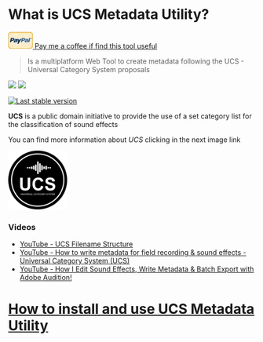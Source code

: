 # What is UCS Metadata Utility?

<a target="_blank" href="https://www.paypal.com/paypalme/jorserp"><img src="images/PayPal.png" />&nbsp;Pay me a coffee if find this tool useful</a>

> Is a multiplatform Web Tool to create metadata following the UCS - Universal Category System proposals

![](https://img.shields.io/static/v1?label=&message=Windows&color=blue)
![](https://img.shields.io/static/v1?label=&message=macOS&color=success)

<a href="https://github.com/J0rgeSerran0/UcsMetadataUtility/releases/tag/v1.1.0" target="_blank">![Last stable version](https://img.shields.io/static/v1?label=Last&nbsp;stable&nbsp;version&message=v1.1.0&color=2bf)</a>

**UCS** is a public domain initiative to provide the use of a set category list for the classification of sound effects

You can find more information about *UCS* clicking in the next image link

<a target="_blank" href="https://universalcategorysystem.com/"><img src="images/ucs_black_small.png" width="120" /></a>

### Videos
* <a href="https://www.youtube.com/watch?v=0s3ioIbNXSM">YouTube - UCS Filename Structure</a>
* <a href="https://www.youtube.com/watch?v=5WRlLx-yDOI">YouTube - How to write metadata for field recording & sound effects - Universal Category System (UCS)</a>
* <a href="https://www.youtube.com/watch?v=JOK3im2AGvE">YouTube - How I Edit Sound Effects, Write Metadata & Batch Export with Adobe Audition!</a>

# [How to install and use UCS Metadata Utility](https://github.com/J0rgeSerran0/UcsMetadataUtility/wiki)
